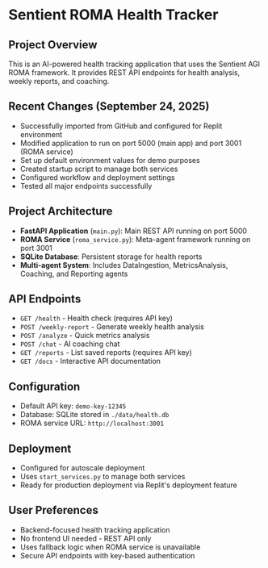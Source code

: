 # Sentient ROMA Health Tracker

## Project Overview
This is an AI-powered health tracking application that uses the Sentient AGI ROMA framework. It provides REST API endpoints for health analysis, weekly reports, and coaching.

## Recent Changes (September 24, 2025)
- Successfully imported from GitHub and configured for Replit environment
- Modified application to run on port 5000 (main app) and port 3001 (ROMA service)
- Set up default environment values for demo purposes
- Created startup script to manage both services
- Configured workflow and deployment settings
- Tested all major endpoints successfully

## Project Architecture
- **FastAPI Application** (`main.py`): Main REST API running on port 5000
- **ROMA Service** (`roma_service.py`): Meta-agent framework running on port 3001
- **SQLite Database**: Persistent storage for health reports
- **Multi-agent System**: Includes DataIngestion, MetricsAnalysis, Coaching, and Reporting agents

## API Endpoints
- `GET /health` - Health check (requires API key)
- `POST /weekly-report` - Generate weekly health analysis
- `POST /analyze` - Quick metrics analysis
- `POST /chat` - AI coaching chat
- `GET /reports` - List saved reports (requires API key)
- `GET /docs` - Interactive API documentation

## Configuration
- Default API key: `demo-key-12345`
- Database: SQLite stored in `./data/health.db`
- ROMA service URL: `http://localhost:3001`

## Deployment
- Configured for autoscale deployment
- Uses `start_services.py` to manage both services
- Ready for production deployment via Replit's deployment feature

## User Preferences
- Backend-focused health tracking application
- No frontend UI needed - REST API only
- Uses fallback logic when ROMA service is unavailable
- Secure API endpoints with key-based authentication